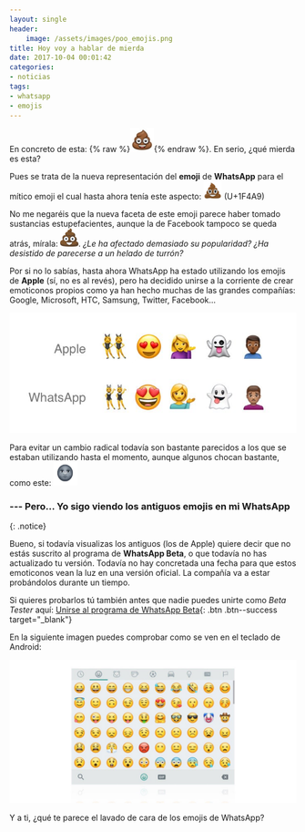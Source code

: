 ```yaml
---
layout: single
header:
    image: /assets/images/poo_emojis.png
title: Hoy voy a hablar de mierda
date: 2017-10-04 00:01:42
categories:
- noticias
tags:
- whatsapp
- emojis
---
```


En concreto de esta: {% raw %}<img src="/assets/images/whatsapp_poo.png" width="42" height="42">{% endraw %}. En serio, ¿qué mierda es esta?

Pues se trata de la nueva representación del **emoji** de **WhatsApp** para el mítico emoji el cual hasta ahora tenía este aspecto: <img src="/assets/images/apple_poo.png" width="32" height="32"> (U+1F4A9)

No me negaréis que la nueva faceta de este emoji parece haber tomado sustancias estupefacientes, aunque la de Facebook tampoco se queda atrás, mírala: <img src="/assets/images/facebook_poo.png" width="32" height="32">. _¿Le ha afectado demasiado su popularidad? ¿Ha desistido de parecerse a un helado de turrón?_

Por si no lo sabías, hasta ahora WhatsApp ha estado utilizando los emojis de **Apple** (sí, no es al revés), pero ha decidido unirse a la corriente de crear emoticonos propios como ya han hecho muchas de las grandes compañías: Google, Microsoft, HTC, Samsung, Twitter, Facebook...

![Emoji Comparison](/assets/images/apple-whatsapp-emoji-comparison.jpg)

Para evitar un cambio radical todavía son bastante parecidos a los que se estaban utilizando hasta el momento, aunque algunos chocan bastante, como este: <img src="/assets/images/whatsapp_moon.png" width="42" height="42">

### --- Pero... Yo sigo viendo los antiguos emojis en mi WhatsApp
{: .notice}

Bueno, si todavía visualizas los antiguos (los de Apple) quiere decir que no estás suscrito al programa de **WhatsApp Beta**, o que todavía no has actualizado tu versión. Todavía no hay concretada una fecha para que estos emoticonos vean la luz en una versión oficial. La compañía va a estar probándolos durante un tiempo.

Si quieres probarlos tú también antes que nadie puedes unirte como _Beta Tester_ aquí: [Unirse al programa de WhatsApp Beta](https://play.google.com/apps/testing/com.whatsapp){: .btn .btn--success target="_blank"}

En la siguiente imagen puedes comprobar como se ven en el teclado de Android:

![Android Keyboard Emojis](/assets/images/whatsapp-beta-android-keyboard.jpg)

Y a ti, ¿qué te parece el lavado de cara de los emojis de WhatsApp?